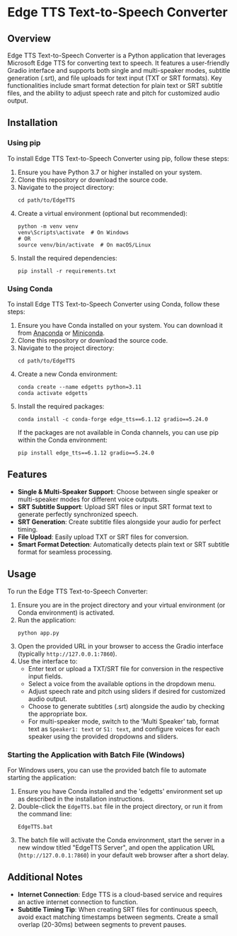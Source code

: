 # Edge TTS Text-to-Speech Converter

## Overview
Edge TTS Text-to-Speech Converter is a Python application that leverages Microsoft Edge TTS for converting text to speech. It features a user-friendly Gradio interface and supports both single and multi-speaker modes, subtitle generation (.srt), and file uploads for text input (TXT or SRT formats). Key functionalities include smart format detection for plain text or SRT subtitle files, and the ability to adjust speech rate and pitch for customized audio output.

## Installation

### Using pip
To install Edge TTS Text-to-Speech Converter using pip, follow these steps:

1. Ensure you have Python 3.7 or higher installed on your system.
2. Clone this repository or download the source code.
3. Navigate to the project directory:
   ```
   cd path/to/EdgeTTS
   ```
4. Create a virtual environment (optional but recommended):
   ```
   python -m venv venv
   venv\Scripts\activate  # On Windows
   # OR
   source venv/bin/activate  # On macOS/Linux
   ```
5. Install the required dependencies:
   ```
   pip install -r requirements.txt
   ```

### Using Conda
To install Edge TTS Text-to-Speech Converter using Conda, follow these steps:

1. Ensure you have Conda installed on your system. You can download it from [Anaconda](https://www.anaconda.com/products/distribution) or [Miniconda](https://docs.conda.io/projects/conda/en/latest/user-guide/install/).
2. Clone this repository or download the source code.
3. Navigate to the project directory:
   ```
   cd path/to/EdgeTTS
   ```
4. Create a new Conda environment:
   ```
   conda create --name edgetts python=3.11
   conda activate edgetts
   ```
5. Install the required packages:
   ```
   conda install -c conda-forge edge_tts==6.1.12 gradio==5.24.0
   ```
   If the packages are not available in Conda channels, you can use pip within the Conda environment:
   ```
   pip install edge_tts==6.1.12 gradio==5.24.0
   ```

## Features
- **Single & Multi-Speaker Support**: Choose between single speaker or multi-speaker modes for different voice outputs.
- **SRT Subtitle Support**: Upload SRT files or input SRT format text to generate perfectly synchronized speech.
- **SRT Generation**: Create subtitle files alongside your audio for perfect timing.
- **File Upload**: Easily upload TXT or SRT files for conversion.
- **Smart Format Detection**: Automatically detects plain text or SRT subtitle format for seamless processing.

## Usage
To run the Edge TTS Text-to-Speech Converter:

1. Ensure you are in the project directory and your virtual environment (or Conda environment) is activated.
2. Run the application:
   ```
   python app.py
   ```
3. Open the provided URL in your browser to access the Gradio interface (typically `http://127.0.0.1:7860`).
4. Use the interface to:
   - Enter text or upload a TXT/SRT file for conversion in the respective input fields.
   - Select a voice from the available options in the dropdown menu.
   - Adjust speech rate and pitch using sliders if desired for customized audio output.
   - Choose to generate subtitles (.srt) alongside the audio by checking the appropriate box.
   - For multi-speaker mode, switch to the 'Multi Speaker' tab, format text as `Speaker1: text` or `S1: text`, and configure voices for each speaker using the provided dropdowns and sliders.

### Starting the Application with Batch File (Windows)
For Windows users, you can use the provided batch file to automate starting the application:
1. Ensure you have Conda installed and the 'edgetts' environment set up as described in the installation instructions.
2. Double-click the `EdgeTTS.bat` file in the project directory, or run it from the command line:
   ```
   EdgeTTS.bat
   ```
3. The batch file will activate the Conda environment, start the server in a new window titled "EdgeTTS Server", and open the application URL (`http://127.0.0.1:7860`) in your default web browser after a short delay.

## Additional Notes
- **Internet Connection**: Edge TTS is a cloud-based service and requires an active internet connection to function.
- **Subtitle Timing Tip**: When creating SRT files for continuous speech, avoid exact matching timestamps between segments. Create a small overlap (20-30ms) between segments to prevent pauses.
